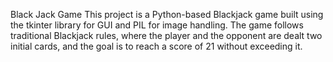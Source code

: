 Black Jack Game
This project is a Python-based Blackjack game built using the tkinter library for GUI and PIL for image handling. The game follows traditional Blackjack rules, where the player and the opponent are dealt two initial cards, and the goal is to reach a score of 21 without exceeding it. 
